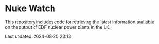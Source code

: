 # Nuke Watch

This repository includes code for retrieving the latest information available on the output of EDF nuclear power plants in the UK.

Last updated: 2024-08-20 23:13